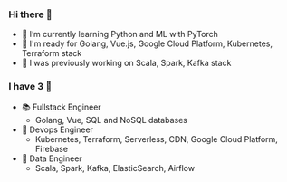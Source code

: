 ### Hi there 👋

<!--
**anthonysyk/anthonysyk** is a ✨ _special_ ✨ repository because its `README.md` (this file) appears on your GitHub profile.

Here are some ideas to get you started:

- 🔭 I’m currently working on ...
- 🌱 I’m currently learning ...
- 👯 I’m looking to collaborate on ...
- 🤔 I’m looking for help with ...
- 💬 Ask me about ...
- 📫 How to reach me: ...
- 😄 Pronouns: ...
- ⚡ Fun fact: ...
-->

- 🌱 I’m currently learning Python and ML with PyTorch
- 🎯 I'm ready for Golang, Vue.js, Google Cloud Platform, Kubernetes, Terraform stack
- 📖 I was previously working on Scala, Spark, Kafka stack


### I have 3 🧢
- 📚 Fullstack Engineer
  - Golang, Vue, SQL and NoSQL databases
- 🤖 Devops Engineer
  - Kubernetes, Terraform, Serverless, CDN, Google Cloud Platform, Firebase
- 👷 Data Engineer 
  - Scala, Spark, Kafka, ElasticSearch, Airflow
